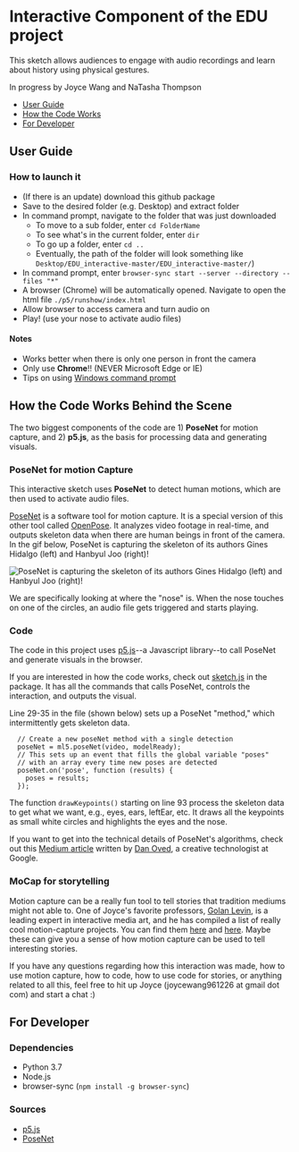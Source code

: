 # Interactive Component of the EDU project

This sketch allows audiences to engage with audio recordings and learn about history using physical gestures.

In progress by Joyce Wang and NaTasha Thompson  

- [User Guide](#user-guide)
- [How the Code Works](#how-the-code-works-behind-the-scene)
- [For Developer](#for-developer)

## User Guide

### How to launch it
- (If there is an update) download this github package
- Save to the desired folder (e.g. Desktop) and extract folder
- In command prompt, navigate to the folder that was just downloaded
  - To move to a sub folder, enter `cd FolderName`
  - To see what's in the current folder, enter `dir`
  - To go up a folder, enter `cd ..`
  - Eventually, the path of the folder will look something like `Desktop/EDU_interactive-master/EDU_interactive-master/`)
- In command prompt, enter `browser-sync start --server --directory --files "*"`
- A browser (Chrome) will be automatically opened. Navigate to open the html file `./p5/runshow/index.html`
- Allow browser to access camera and turn audio on
- Play! (use your nose to activate audio files)

#### Notes
- Works better when there is only one person in front the camera
- Only use **Chrome**!! (NEVER Microsoft Edge or IE)
- Tips on using [Windows command prompt](https://www.lifewire.com/list-of-command-prompt-commands-4092302)


## How the Code Works Behind the Scene

The two biggest components of the code are 1) **PoseNet** for motion capture, and 2) **p5.js**, as the basis for processing data and generating visuals.

### PoseNet for motion Capture
This interactive sketch uses **PoseNet** to detect human motions, which are then used to activate audio files.

[PoseNet](https://ml5js.org/docs/PoseNet) is a software tool for motion capture. It is a special version of this other tool called [OpenPose](https://github.com/CMU-Perceptual-Computing-Lab/openpose). It analyzes video footage in real-time, and outputs skeleton data when there are human beings in front of the camera. In the gif below, PoseNet is capturing the skeleton of its authors Gines Hidalgo (left) and Hanbyul Joo (right)!

![PoseNet is capturing the skeleton of its authors Gines Hidalgo (left) and Hanbyul Joo (right)!](/asset_doc/pose_face_hands.gif)

We are specifically looking at where the "nose" is. When the nose touches on one of the circles, an audio file gets triggered and starts playing.


### Code

The code in this project uses [p5.js](https://p5js.org/)--a Javascript library--to call PoseNet and generate visuals in the browser.

If you are interested in how the code works, check out [sketch.js](p5/runshow/sketch.js) in the package. It has all the commands that calls PoseNet, controls the interaction, and outputs the visual. 

Line 29-35 in the file (shown below) sets up a PoseNet "method," which intermittently gets skeleton data. 

```
  // Create a new poseNet method with a single detection
  poseNet = ml5.poseNet(video, modelReady);
  // This sets up an event that fills the global variable "poses"
  // with an array every time new poses are detected
  poseNet.on('pose', function (results) {
    poses = results;
  });
```

The function `drawKeypoints()` starting on line 93 process the skeleton data to get what we want, e.g., eyes, ears, leftEar, etc. It draws all the keypoints as small white circles and highlights the eyes and the nose.

If you want to get into the technical details of PoseNet's algorithms, check out this [Medium article](https://medium.com/tensorflow/real-time-human-pose-estimation-in-the-browser-with-tensorflow-js-7dd0bc881cd5) written by [Dan Oved](https://www.danioved.com/), a creative technologist at Google. 


### MoCap for storytelling

Motion capture can be a really fun tool to tell stories that tradition mediums might not able to. One of Joyce's favorite professors, [Golan Levin](http://www.flong.com/), is a leading expert in interactive media art, and he has compiled a list of really cool motion-capture projects. You can find them [here](http://golancourses.net/2015/lectures/interactivity/full-body-interactive-art/) and [here](https://github.com/golanlevin/lectures/tree/master/lecture_expanded_body). Maybe these can give you a sense of how motion capture can be used to tell interesting stories.

If you have any questions regarding how this interaction was made, how to use motion capture, how to code, how to use code for stories, or anything related to all this, feel free to hit up Joyce (joycewang961226 at gmail dot com) and start a chat :)


## For Developer

### Dependencies
- Python 3.7
- Node.js
- browser-sync (`npm install -g browser-sync`)

### Sources
- [p5.js](https://p5js.org/)
- [PoseNet](https://ml5js.org/docs/posenet-webcam)